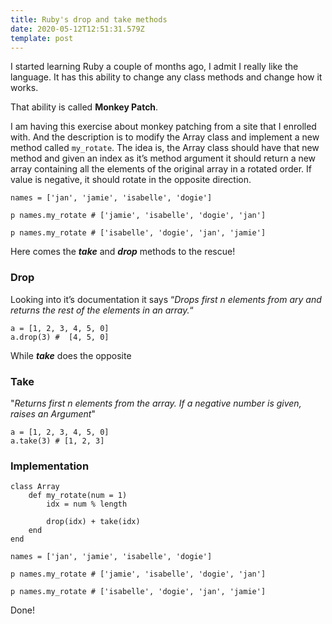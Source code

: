 ```yaml
---
title: Ruby's drop and take methods
date: 2020-05-12T12:51:31.579Z
template: post
---
```

I started learning Ruby a couple of months ago, I admit I really like the language. It has this ability to change any class methods and change how it works.

That ability is called **Monkey Patch**.  

I am having this exercise about monkey patching from a site that I enrolled with. And the description is to modify the Array class and implement a new method called  `my_rotate`. The idea is, the Array class should have that new method and given an index as it’s method argument  it should return a new array containing all the elements of the original array in a rotated order. If value is negative, it should rotate in the opposite direction.

```
names = ['jan', 'jamie', 'isabelle', 'dogie']

p names.my_rotate # ['jamie', 'isabelle', 'dogie', 'jan']

p names.my_rotate # ['isabelle', 'dogie', 'jan', 'jamie']
```



Here comes the ***take*** and ***drop*** methods to the rescue!

### Drop

Looking into it’s documentation it says “*Drops first n elements from ary and returns the rest of the elements in an array.*“

```
a = [1, 2, 3, 4, 5, 0]
a.drop(3) #  [4, 5, 0]
```

While ***take*** does the opposite

### Take

"*Returns first n elements from the array. If a negative number is given, raises an  Argument*"

```
a = [1, 2, 3, 4, 5, 0]
a.take(3) # [1, 2, 3]
```

### Implementation

```
class Array
	def my_rotate(num = 1)
		idx = num % length
		
		drop(idx) + take(idx)
	end
end

names = ['jan', 'jamie', 'isabelle', 'dogie']

p names.my_rotate # ['jamie', 'isabelle', 'dogie', 'jan']

p names.my_rotate # ['isabelle', 'dogie', 'jan', 'jamie']
```

Done!
